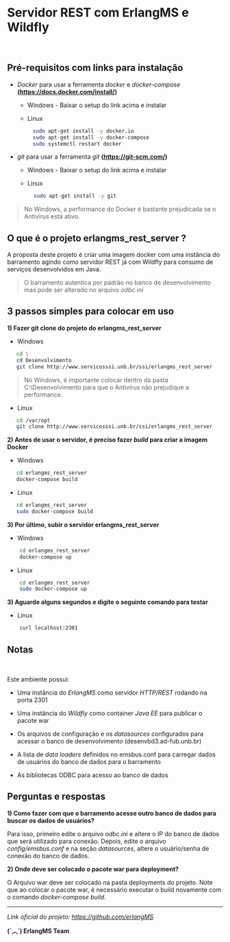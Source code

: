 # Servidor REST com ErlangMS e Wildfly

<br>

## Pré-requisitos com links para instalação

- *Docker* para usar a ferramenta *docker* e *docker-compose* **(https://docs.docker.com/install/)**

    * Windows  - Baixar o setup do link acima e instalar

    * Linux
    ```bash
         sudo apt-get install -y docker.io
         sudo apt-get install -y docker-compose
         sudo systemctl restart docker
    ```



- *git* para usar a ferramenta *git*  **(https://git-scm.com/)**

    * Windows  - Baixar o setup do link acima e instalar

    * Linux
         ```bash
           sudo apt-get install -y git
        ```


> No Windows, a performance do Docker é bastante prejudicada se o Antivírus está ativo.



## O que é o projeto erlangms_rest_server ?

A proposta deste projeto é criar uma imagem docker com uma instância do 
barramento agindo como servidor REST já com Wildfly para consumo de serviços desenvolvidos em Java.

> O barramento autentica por padrão no banco de desenvolvimento mas pode ser alterado no arquivo *odbc.ini*



## 3 passos simples para colocar em uso


<b> 1) Fazer git clone do projeto do erlangms_rest_server</b>


- Windows
```bash
   cd \
   cd Desenvolvimento
   git clone http://www.servicosssi.unb.br/ssi/erlangms_rest_server
```

> No Windows, é importante colocar dentro da pasta C:\Desenvolvimento para que o Antivírus não prejudique a performance.

- Linux
```bash
   cd /var/opt
   git clone http://www.servicosssi.unb.br/ssi/erlangms_rest_server
```


<b>2) Antes de usar o servidor, é preciso fazer *build* para criar a imagem Docker</b>


- Windows
```bash
   cd erlangms_rest_server
   docker-compose build 
```

- Linux
```bash
   cd erlangms_rest_server
   sudo docker-compose build 
```


<b>3) Por último, subir o servidor **erlangms_rest_server** </b>


- Windows
```bash
    cd erlangms_rest_server
    docker-compose up
```

- Linux
```bash
    cd erlangms_rest_server
    sudo docker-compose up
```


<b>3) Aguarde alguns segundos e digite o seguinte comando para testar</b>


- Linux
```bash
    curl localhost:2301
```



## Notas

<br>

Este ambiente possui:
 

* Uma instância do *ErlangMS* como servidor *HTTP/REST* rodando na porta 2301

* Uma instãncia do *Wildfly* como container *Java EE* para publicar o pacote war

* Os arquivos de configuração e os *datasources* configurados para acessar o banco de desenvolvimento (desenvbd3.ad-fub.unb.br)

* A lista de *data loaders* definidos no emsbus.conf para carregar dados de usuários do banco de dados para o barramento

* As bibliotecas ODBC para acesso ao banco de dados




## Perguntas e respostas

<b> 1) Como fazer com que o barramento acesse outro banco de dados para buscar os dados de usuários?</b>

Para isso, primeiro edite o arquivo *odbc.ini* e altere o IP do banco de dados que será utilizado para conexão. Depois, edite o arquivo *config/emsbus.conf* e
na seção *datasources*, altere o usuário/senha de conexão do banco de dados.

<b> 2) Onde deve ser colocado o pacote war para deployment?</b>

O Arquivo war deve ser colocado na pasta deployments do projeto. Note que ao colocar o pacote war, é necessário executar o build novamente com o comando *docker-compose build*.


---

*Link oficial do projeto: https://github.com/erlangMS*

**(`︿´)   ErlangMS Team**
